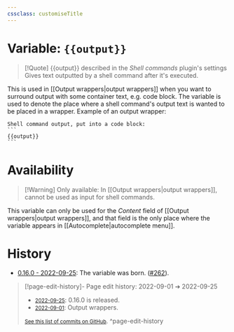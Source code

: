 ```yaml
---
cssclass: customiseTitle
---
```

# Variable: `{{output}}`
> [!Quote] {{output}} described in the *Shell commands* plugin's settings
> Gives text outputted by a shell command after it's executed.

This is used in [[Output wrappers|output wrappers]] when you want to surround output with some container text, e.g. code block. The variable is used to denote the place where a shell command's output text is wanted to be placed in a wrapper. Example of an output wrapper:
````
Shell command output, put into a code block:
```
{{output}}
```
````

# Availability
> [!Warning] Only available:
> In [[Output wrappers|output wrappers]], cannot be used as input for shell commands.

This variable can only be used for the *Content* field of [[Output wrappers|output wrappers]], and that field is the only place where the variable appears in [[Autocomplete|autocomplete menu]].

# History
- [0.16.0 - 2022-09-25](https://github.com/Taitava/obsidian-shellcommands/blob/main/CHANGELOG.md#0160---2022-09-25): The variable was born. ([#262](https://github.com/Taitava/obsidian-shellcommands/issues/262)).

> [!page-edit-history]- Page edit history: 2022-09-01 &#10132; 2022-09-25
> - [<small>2022-09-25</small>](https://github.com/Taitava/obsidian-shellcommands-documentation/commit/e1a6b6b5d9d7153a45d308923056a67a8737a2e6): 0.16.0 is released.
> - [<small>2022-09-01</small>](https://github.com/Taitava/obsidian-shellcommands-documentation/commit/fd9edbf69c25863a39526cf3fe00077625f6a01d): Output wrappers.
> 
> [<small>See this list of commits on GitHub</small>](https://github.com/Taitava/obsidian-shellcommands-documentation/commits/main/./Variables/%7B%7Boutput%7D%7D.md).
> ^page-edit-history